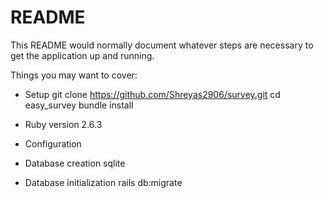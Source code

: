 # README

This README would normally document whatever steps are necessary to get the
application up and running.

Things you may want to cover:
* Setup 
  git clone https://github.com/Shreyas2906/survey.git
  cd easy_survey
  bundle install

* Ruby version
 2.6.3

* Configuration

* Database creation
  sqlite

* Database initialization
  rails db:migrate

